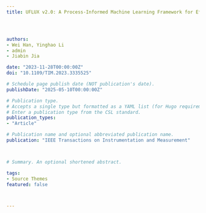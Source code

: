 ```yaml
---
title: UFLUX v2.0: A Process-Informed Machine Learning Framework for Efficient and Explainable Modelling of Terrestrial Carbon Uptake




authors:
- Wei Han, Yinghao Li
- admin
- Jiabin Jia

date: "2023-11-28T00:00:00Z"
doi: "10.1109/TIM.2023.3335525"

# Schedule page publish date (NOT publication's date).
publishDate: "2025-05-10T00:00:00Z"

# Publication type.
# Accepts a single type but formatted as a YAML list (for Hugo requirements).
# Enter a publication type from the CSL standard.
publication_types:
- "Article"

# Publication name and optional abbreviated publication name.
publication: "IEEE Transactions on Instrumentation and Measurement"



# Summary. An optional shortened abstract.

tags:
- Source Themes
featured: false



---
```



